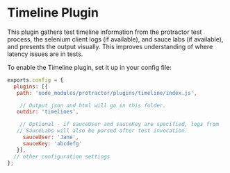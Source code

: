 Timeline Plugin
===============

This plugin gathers test timeline information from the protractor test process, the selenium
client logs (if available), and sauce labs (if available), and presents the output visually.
This improves understanding of where latency issues are in tests.

To enable the Timeline plugin, set it up in your config file:
```js
exports.config = {
  plugins: [{
   path: 'node_modules/protractor/plugins/timeline/index.js',

    // Output json and html will go in this folder.
   outdir: 'timelines',

    // Optional - if sauceUser and sauceKey are specified, logs from
   // SauceLabs will also be parsed after test invocation.
     sauceUser: 'Jane',
     sauceKey: 'abcdefg'
   }],
  // other configuration settings
};
```
